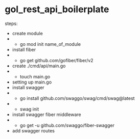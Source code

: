 # gol_rest_api_boilerplate

steps:

- create module
- - go mod init name_of_module
- install fiber
- - go get github.com/gofiber/fiber/v2
- create ./cmd/api/main.go
- - touch main.go
- setting up main.go
- install swagger
- - go install github.com/swaggo/swag/cmd/swag@latest
- - swag init
- install swagger fiber middleware
- - go get -u github.com/swaggo/fiber-swagger
- add swagger routes
